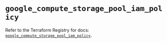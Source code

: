 # `google_compute_storage_pool_iam_policy`

Refer to the Terraform Registry for docs: [`google_compute_storage_pool_iam_policy`](https://registry.terraform.io/providers/hashicorp/google/6.50.0/docs/resources/compute_storage_pool_iam_policy).
